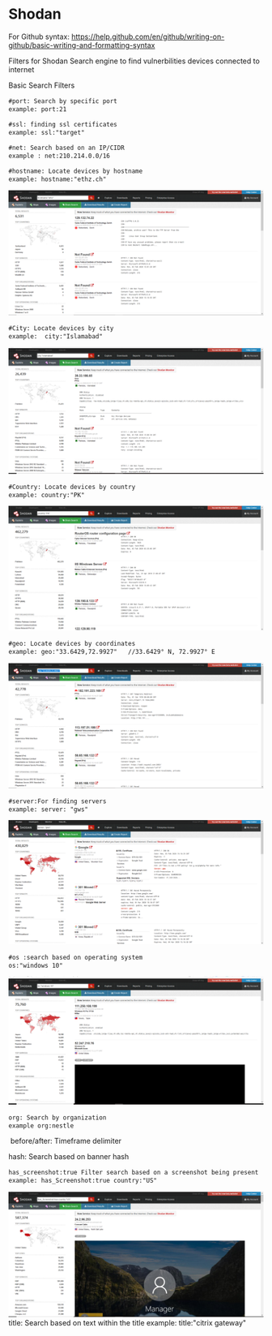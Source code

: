 # Shodan
For Github syntax: https://help.github.com/en/github/writing-on-github/basic-writing-and-formatting-syntax

Filters for Shodan Search engine to find vulnerbilities devices connected to internet

Basic Search Filters
```
#port: Search by specific port
example: port:21
```
```
#ssl: finding ssl certificates
example: ssl:"target"
```
```
#net: Search based on an IP/CIDR
example : net:210.214.0.0/16
```
```
#hostname: Locate devices by hostname
example: hostname:"ethz.ch"
```
![Hostname_shodan](https://github.com/TheLeopardsH/Shodan/blob/master/hostname.PNG)
```
#City: Locate devices by city
example:  city:"Islamabad"
```
![City](https://github.com/TheLeopardsH/Shodan/blob/master/city.PNG)
```
#Country: Locate devices by country
example: country:"PK"
```
![](https://github.com/TheLeopardsH/Shodan/blob/master/country.PNG)
```
#geo: Locate devices by coordinates
example: geo:"33.6429,72.9927"   //33.6429° N, 72.9927° E
```
![](https://github.com/TheLeopardsH/Shodan/blob/master/geo.PNG)
```
#server:For finding servers
example: server: "gws"
```
![](https://github.com/TheLeopardsH/Shodan/blob/master/servers.PNG)
```
#os :search based on operating system
os:"windows 10"
```
![](https://github.com/TheLeopardsH/Shodan/blob/master/os.PNG)
```
org: Search by organization
example org:nestle
```
![]()
before/after: Timeframe delimiter

hash: Search based on banner hash
```
has_screenshot:true Filter search based on a screenshot being present
example: has_Screenshot:true country:"US"
```
![](https://github.com/TheLeopardsH/Shodan/blob/master/has_screenshot.PNG)
title: Search based on text within the title
example: title:"citrix gateway"
``` 



